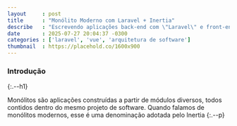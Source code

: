 ```yaml
---
layout     : post
title      : "Monólito Moderno com Laravel + Inertia"
describe   : "Escrevendo aplicações back-end com \"Laravel\" e front-end Reativo \"Moderno\""
date       : 2025-07-27 20:04:37 -0300
categories : ['laravel', 'vue', 'arquitetura de software']
thumbnail  : https://placehold.co/1600x900
---
```


### Introdução
{:.--h1}

Monólitos são aplicações construídas a partir de módulos diversos, todos contidos dentro do mesmo projeto de software. Quando falamos de monólitos modernos, esse é uma denominação adotada pelo Inertia
{:.--p}